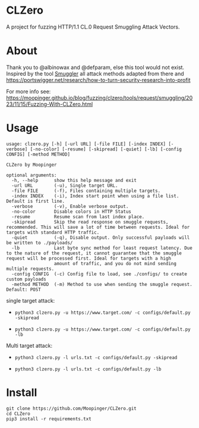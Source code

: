 # CLZero
A project for fuzzing HTTP/1.1 CL.0 Request Smuggling Attack Vectors. 

# About 
Thank you to @albinowax and @defparam, else this tool would not exist. Inspired by the tool [Smuggler](https://github.com/defparam/smuggler) all attack methods adapted from there and https://portswigger.net/research/how-to-turn-security-research-into-profit

For more info see: https://moopinger.github.io/blog/fuzzing/clzero/tools/request/smuggling/2023/11/15/Fuzzing-With-CLZero.html

# Usage

```
usage: clzero.py [-h] [-url URL] [-file FILE] [-index INDEX] [-verbose] [-no-color] [-resume] [-skipread] [-quiet] [-lb] [-config CONFIG] [-method METHOD]

CLZero by Moopinger

optional arguments:
  -h, --help      show this help message and exit
  -url URL        (-u), Single target URL.
  -file FILE      (-f), Files containing multiple targets.
  -index INDEX    (-i), Index start point when using a file list. Default is first line.
  -verbose        (-v), Enable verbose output.
  -no-color       Disable colors in HTTP Status
  -resume         Resume scan from last index place.
  -skipread       Skip the read response on smuggle requests, recommended. This will save a lot of time between requests. Ideal for targets with standard HTTP traffic.
  -quiet          (-q), Disable output. Only successful payloads will be written to ./payloads/
  -lb             Last byte sync method for least request latency. Due to the nature of the request, it cannot guarantee that the smuggle request will be processed first. Ideal for targets with a high
                  amount of traffic, and you do not mind sending multiple requests.
  -config CONFIG  (-c) Config file to load, see ./configs/ to create custom payloads
  -method METHOD  (-m) Method to use when sending the smuggle request. Default: POST
```
single target attack:

* `python3 clzero.py -u https://www.target.com/ -c configs/default.py -skipread`

* `python3 clzero.py -u https://www.target.com/ -c configs/default.py -lb`

Multi target attack:

* `python3 clzero.py -l urls.txt -c configs/default.py -skipread`

* `python3 clzero.py -l urls.txt -c configs/default.py -lb`

# Install

```
git clone https://github.com/Moopinger/CLZero.git
cd CLZero
pip3 install -r requirements.txt
```
